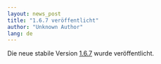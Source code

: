 ```yaml
---
layout: news_post
title: "1.6.7 veröffentlicht"
author: "Unknown Author"
lang: de
---
```


Die neue stabile Version [1.6.7][1] wurde veröffentlicht.



[1]: ftp://ftp.ruby-lang.org/pub/ruby/ruby-1.6.7.tar.gz
